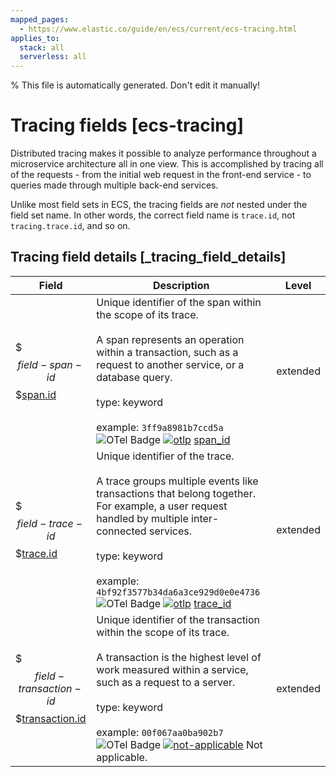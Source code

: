 ```yaml
---
mapped_pages:
  - https://www.elastic.co/guide/en/ecs/current/ecs-tracing.html
applies_to:
  stack: all
  serverless: all
---
```

% This file is automatically generated. Don't edit it manually!

# Tracing fields [ecs-tracing]

Distributed tracing makes it possible to analyze performance throughout a microservice architecture all in one view. This is accomplished by tracing all of the requests - from the initial web request in the front-end service - to queries made through multiple back-end services.

Unlike most field sets in ECS, the tracing fields are *not* nested under the field set name. In other words, the correct field name is `trace.id`, not `tracing.trace.id`, and so on.

## Tracing field details [_tracing_field_details]

| Field | Description | Level |
| --- | --- | --- |
| $$$field-span-id$$$[span.id](#field-span-id) | Unique identifier of the span within the scope of its trace.<br><br>A span represents an operation within a transaction, such as a request to another service, or a database query.<br><br>type: keyword<br><br>example: `3ff9a8981b7ccd5a`<br>![OTel Badge](https://img.shields.io/badge/OpenTelemetry-4a5ca6?style=flat&logo=opentelemetry) [![otlp](https://img.shields.io/badge/OTLP-ffdcb2?style=flat)](/reference/ecs-opentelemetry.md#ecs-opentelemetry-relation) [span_id](https://github.com/search?q=repo%3Aopen-telemetry%2Fopentelemetry-proto+%22\+span_id+%22&type=code) | extended |
| $$$field-trace-id$$$[trace.id](#field-trace-id) | Unique identifier of the trace.<br><br>A trace groups multiple events like transactions that belong together. For example, a user request handled by multiple inter-connected services.<br><br>type: keyword<br><br>example: `4bf92f3577b34da6a3ce929d0e0e4736`<br>![OTel Badge](https://img.shields.io/badge/OpenTelemetry-4a5ca6?style=flat&logo=opentelemetry) [![otlp](https://img.shields.io/badge/OTLP-ffdcb2?style=flat)](/reference/ecs-opentelemetry.md#ecs-opentelemetry-relation) [trace_id](https://github.com/search?q=repo%3Aopen-telemetry%2Fopentelemetry-proto+%22\+trace_id+%22&type=code) | extended |
| $$$field-transaction-id$$$[transaction.id](#field-transaction-id) | Unique identifier of the transaction within the scope of its trace.<br><br>A transaction is the highest level of work measured within a service, such as a request to a server.<br><br>type: keyword<br><br>example: `00f067aa0ba902b7`<br>![OTel Badge](https://img.shields.io/badge/OpenTelemetry-4a5ca6?style=flat&logo=opentelemetry) [![not-applicable](https://img.shields.io/badge/n%2Fa-f2f4fb?style=flat)](/reference/ecs-opentelemetry.md#ecs-opentelemetry-relation) Not applicable. | extended |



